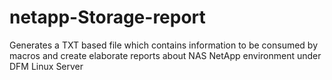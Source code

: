 # netapp-Storage-report
Generates a TXT based file which contains information to be consumed by macros and create elaborate reports about NAS NetApp environment under DFM Linux Server
